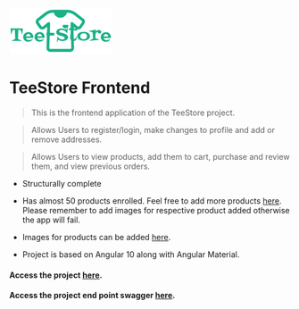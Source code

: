 <img src="https://github.com/Emanshi/teeStore-frontend/blob/master/src/assets/TeeStoreLogo.png?raw=true">

# TeeStore Frontend

> This is the frontend application of the TeeStore project.

> Allows Users to register/login, make changes to profile and add or remove addresses.

> Allows Users to view products, add them to cart, purchase and review them, and view previous orders.

- Structurally complete

- Has almost 50 products enrolled. Feel free to add more products <a 
href="http://tee-storebackend-server.herokuapp.com/TeeStore_backend/swagger-ui.html#!/product45api/addNewProductUsingPOST">here</a>. 
Please remember to add images for respective product added otherwise the app will fail.

- Images for products can be added <a href="http://tee-storebackend-server.herokuapp.com/TeeStore_backend/swagger-ui.html#!/image45api/addImagesUsingPOST">here</a>.

- Project is based on Angular 10 along with Angular Material.

<h4>Access the project <a href="http://teestoreapp.herokuapp.com/">here</a>.</h4>

<h4>Access the project end point swagger <a href="http://tee-storebackend-server.herokuapp.com/TeeStore_backend/swagger-ui.html#/">here</a>.</h4/>
